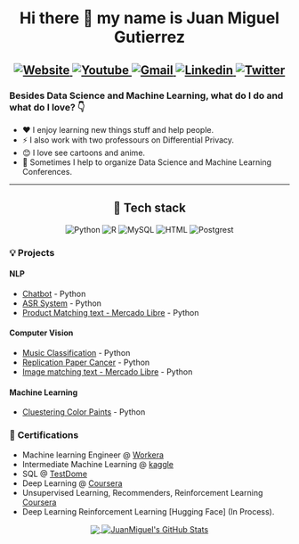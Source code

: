 <h1 align="center">
Hi there 👋 my name is Juan Miguel Gutierrez
</h1>


<h2 align="center"
  I'm Data Scientist / Machine Learning Engineer. Currently working in https://www.mercadolibre.com.co
</h2>

<p align="center">

<!-- Website -->

<a href="https://joseluistello.live/">
<img alt="Website" src="https://img.shields.io/badge/Website-4F0599?style=for-the-badge&logo=Internet%20Explorer&logoColor=white" />
</a>

<!-- Youtube -->
<a href="https://www.youtube.com/channel/UCshLQ0sIzkzHlhnlZN8kiVw">
<img alt="Youtube" src="https://camo.githubusercontent.com/9bbd418eba4e5ca72da9663efab9d832ebec5e1b1141c6edad4fdb618e262958/68747470733a2f2f696d672e736869656c64732e696f2f7374617469632f76313f7374796c653d666f722d7468652d6261646765266d6573736167653d596f755475626526636f6c6f723d464630303030266c6f676f3d596f7554756265266c6f676f436f6c6f723d464646464646266c6162656c3d" />
</a>

<!-- Gmail -->
<a href="mailto:samsungs2miguel@gmail.com">
<img alt="Gmail" src="https://camo.githubusercontent.com/b070a7f6855dbf52729ec83a928c93e728f5245e24123a6547912acea3753899/68747470733a2f2f696d672e736869656c64732e696f2f7374617469632f76313f7374796c653d666f722d7468652d6261646765266d6573736167653d476d61696c26636f6c6f723d454134333335266c6f676f3d476d61696c266c6f676f436f6c6f723d464646464646266c6162656c3d" />
</a>

<!-- Linkedin -->
<a href="https://www.linkedin.com/in/juan-miguel-gutierrez-vidal-59449b150/">
<img alt="Linkedin" src="https://img.shields.io/badge/LinkedIn-0077B5?style=for-the-badge&logo=linkedin&logoColor=white"  />
</a>

<!-- Twitter -->
<a href="https://twitter.com/MiguelG08327168">
<img alt="Twitter" src="https://camo.githubusercontent.com/0bd066115a3d5d3b06c206ac73e483bc237e6ff7c61f9ba3262e683581de9718/68747470733a2f2f696d672e736869656c64732e696f2f7374617469632f76313f7374796c653d666f722d7468652d6261646765266d6573736167653d5477697474657226636f6c6f723d314441314632266c6f676f3d54776974746572266c6f676f436f6c6f723d464646464646266c6162656c3d" />
</a>


### Besides Data Science and Machine Learning, what do I do and what do I love? 👇

- ❤️ I enjoy learning new things stuff and help people.
- ⚡ I also work with two professours on Differential Privacy.
- 😊 I love see cartoons and anime.
- 🎥 Sometimes I help to organize Data Science and Machine Learning Conferences.

---
 
<h2 align="center">
  🔨 Tech stack
</h2>
  
<p align="center">
  <img alt="Python" src="https://img.shields.io/badge/Python-14354C?style=for-the-badge&logo=python&logoColor=white" />
  <img alt="R" src="https://img.shields.io/badge/R-276DC3?style=for-the-badge&logo=r&logoColor=white" />
  <img alt="MySQL" src="https://img.shields.io/badge/MySQL-00000F?style=for-the-badge&logo=mysql&logoColor=white" />
  <img alt="HTML" src="https://img.shields.io/badge/HTML5-E34F26?style=for-the-badge&logo=html5&logoColor=white" />
  <img alt="Postgrest" src="https://camo.githubusercontent.com/95a15266c9b093e9070410fa62c8dcba6611e79edd738e0ded7ec5b52541d6c4/68747470733a2f2f696d672e736869656c64732e696f2f7374617469632f76313f7374796c653d666f722d7468652d6261646765266d6573736167653d506f737467726553514c26636f6c6f723d343136394531266c6f676f3d506f737467726553514c266c6f676f436f6c6f723d464646464646266c6162656c3d"/>
  
 ### 💡 **Projects**

#### **NLP**
- [Chatbot](https://github.com/juanmigutierrez/Python_Jupyter/tree/master/NLP/Chatbot) - Python
- [ASR System](https://github.com/juanmigutierrez/Python_Jupyter/tree/master/NLP/ASR_System) - Python
- [Product Matching text - Mercado Libre](https://github.com/juanmigutierrez/Mercado_libre) - Python

#### **Computer Vision**
- [Music Classification](https://github.com/juanmigutierrez/Python_Jupyter/tree/master/Computer%20Vision/Music_Classification) - Python
- [Replication Paper Cancer](https://github.com/juanmigutierrez/Python_Jupyter/blob/master/Computer%20Vision/Cancer_paper/Cancer_Proyecto_Miguel_Gutierrez.ipynb) - Python
- [Image matching text - Mercado Libre](https://github.com/juanmigutierrez/Mercado_libre) - Python
  
#### **Machine Learning**
- [Cluestering Color Paints](https://github.com/juanmigutierrez/Python_Jupyter/tree/master/Machine_Learning/Clustering%20I%20Paintings) - Python
  
  
### 📝 **Certifications**

* Machine learning Engineer @ [Workera](https://app.workera.ai/public/candidate/certificate?code=6FXKTLBM)
* Intermediate Machine Learning @ [kaggle](https://www.kaggle.com/learn/certification/randomizedguy/intermediate-machine-learning)
* SQL @ [TestDome](https://www.datacamp.com/statement-of-accomplishment/course/22360d1cd55e54966f0229fed9a0b174e6182517)
* Deep Learning @ [Coursera](https://www.coursera.org/account/accomplishments/verify/RA9CJKLHAWF5?utm_source=link&utm_medium=certificate&utm_content=cert_image&utm_campaign=sharing_cta&utm_product=course)
* Unsupervised Learning, Recommenders, Reinforcement Learning [Coursera](https://www.coursera.org/account/accomplishments/certificate/2RKVFH2KDD9C)
* Deep Learning Reinforcement Learning [Hugging Face] (In Process).
  
  
<p align="center">
  
 <a href="https://github.com/juanmigutierrez/juanmigutierrez">
<img align="center" src="https://github-readme-stats.vercel.app/api/top-langs/?username=juanmigutierrez&hide=java,html,tex&title_color=ffffff&text_color=c9cacc&icon_color=2bbc8a&bg_color=1d1f21&langs_count=3" />
</a>
 
<a href="https://github.com/joseluistello/joseluistello">
<img align="center" src="https://github-readme-stats.vercel.app/api?username=juanmigutierrez&show_icons=true&line_height=27&count_private=true&title_color=ffffff&text_color=c9cacc&icon_color=2bbc8a&bg_color=1d1f21" alt="JuanMiguel's GitHub Stats" />
</a>
  
</p>



